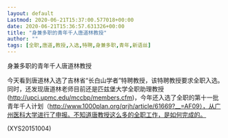 ```yaml
---
layout: default
Lastmod: 2020-06-21T15:37:00.577018+00:00
date: 2020-06-21T15:36:57.631326+00:00
title: "身兼多职的青年千人唐道林教授"
author: ""
tags: [全职,唐道,教授,入选,特聘,身兼多职,青年,新语丝]
---
```


身兼多职的青年千人唐道林教授

今天看到唐道林入选了吉林省“长白山学者”特聘教授，该特聘教授要求全职入选。同时，还发现唐道林老师目前还是匹兹堡大学全职助理教授(http://upci.upmc.edu/mccbp/members.cfm)，今年还入选了全职的第十一批青年千人计划（http://www.1000plan.org/qrjh/article/61669?__=AF09），从广州医科大学进行了申报。不知道唐教授这么多的全职工作，是如何完成的。

(XYS20151004)

